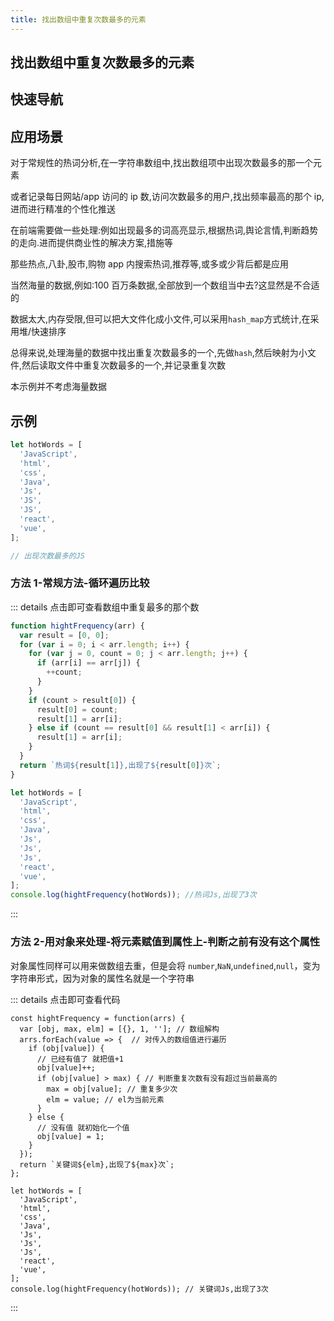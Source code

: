 ```yaml
---
title: 找出数组中重复次数最多的元素
---
```


## 找出数组中重复次数最多的元素

## 快速导航

<TOC />

## 应用场景

对于常规性的热词分析,在一字符串数组中,找出数组项中出现次数最多的那一个元素

或者记录每日网站/app 访问的 ip 数,访问次数最多的用户,找出频率最高的那个 ip,进而进行精准的个性化推送

在前端需要做一些处理:例如出现最多的词高亮显示,根据热词,舆论言情,判断趋势的走向.进而提供商业性的解决方案,措施等

那些热点,八卦,股市,购物 app 内搜索热词,推荐等,或多或少背后都是应用

当然海量的数据,例如:100 百万条数据,全部放到一个数组当中去?这显然是不合适的

数据太大,内存受限,但可以把大文件化成小文件,可以采用`hash_map`方式统计,在采用堆/快速排序

总得来说,处理海量的数据中找出重复次数最多的一个,先做`hash`,然后映射为小文件,然后读取文件中重复次数最多的一个,并记录重复次数

本示例并不考虑海量数据

## 示例

```js
let hotWords = [
  'JavaScript',
  'html',
  'css',
  'Java',
  'Js',
  'JS',
  'JS',
  'react',
  'vue',
];

// 出现次数最多的JS
```

### 方法 1-常规方法-循环遍历比较

::: details 点击即可查看数组中重复最多的那个数

```js
function hightFrequency(arr) {
  var result = [0, 0];
  for (var i = 0; i < arr.length; i++) {
    for (var j = 0, count = 0; j < arr.length; j++) {
      if (arr[i] == arr[j]) {
        ++count;
      }
    }
    if (count > result[0]) {
      result[0] = count;
      result[1] = arr[i];
    } else if (count == result[0] && result[1] < arr[i]) {
      result[1] = arr[i];
    }
  }
  return `热词${result[1]},出现了${result[0]}次`;
}

let hotWords = [
  'JavaScript',
  'html',
  'css',
  'Java',
  'Js',
  'Js',
  'Js',
  'react',
  'vue',
];
console.log(hightFrequency(hotWords)); //热词Js,出现了3次
```

:::

### 方法 2-用对象来处理-将元素赋值到属性上-判断之前有没有这个属性

对象属性同样可以用来做数组去重，但是会将 `number`,`NaN`,`undefined`,`null`，变为字符串形式，因为对象的属性名就是一个字符串

::: details 点击即可查看代码

```
const hightFrequency = function(arrs) {
  var [obj, max, elm] = [{}, 1, '']; // 数组解构
  arrs.forEach(value => {  // 对传入的数组值进行遍历
    if (obj[value]) {
      // 已经有值了 就把值+1
      obj[value]++;
      if (obj[value] > max) { // 判断重复次数有没有超过当前最高的
        max = obj[value]; // 重复多少次
        elm = value; // el为当前元素
      }
    } else {
      // 没有值 就初始化一个值
      obj[value] = 1;
    }
  });
  return `关键词${elm},出现了${max}次`;
};

let hotWords = [
  'JavaScript',
  'html',
  'css',
  'Java',
  'Js',
  'Js',
  'Js',
  'react',
  'vue',
];
console.log(hightFrequency(hotWords)); // 关键词Js,出现了3次
```

:::
